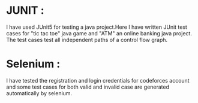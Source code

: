 # JUNIT :
I have used JUnit5 for testing a java project.Here I have written JUnit test cases for "tic tac toe" java game and "ATM" an online banking java project. The test cases test all independent paths of a control flow graph.
# Selenium : 
I have tested the registration and login credentials for codeforces account and some test cases for both valid and invalid case are generated automatically by selenium.
